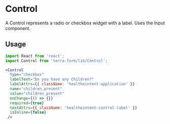 # Control

A Control represents a radio or checkbox widget with a label. Uses the Input component.

## Usage

```jsx
import React from 'react';
import Control from 'terra-form/lib/Control';

<Control
  type="checkbox"
  labelText="Do you have any Children?"
  labelAttrs={{ className: 'healtheintent-application' }}
  name="children_present"
  value="children_present"
  onChange={() => {}}
  required={true}
  textAttrs={{ className: 'healtheintent-control-label' }}
  isInline={false}
 />
```
